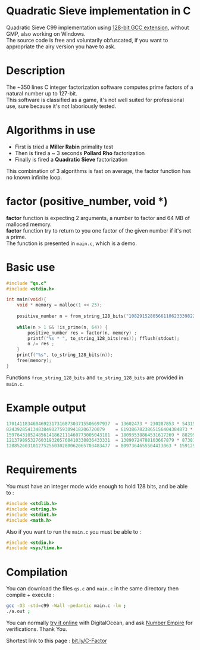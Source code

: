 # Quadratic Sieve implementation in C
Quadratic Sieve C99 implementation using [128-bit GCC extension](https://gcc.gnu.org/onlinedocs/gcc-4.8.1/gcc/_005f_005fint128.html), without GMP, also working on Windows.\
The source code is free and voluntarily obfuscated, if you want to appropriate the airy version you have to ask.

# Description
The ~350 lines C integer factorization software computes prime factors of a natural number up to 127-bit.\
This software is classified as a game, it's not well suited for professional use, sure because it's not laboriously tested.

# Algorithms in use
- First is tried a **Miller Rabin** primality test
- Then is fired a ~ 3 seconds **Pollard Rho** factorization
- Finally is fired a **Quadratic Sieve** factorization

This combination of 3 algorithms is fast on average, the factor function has no known infinite loop.

# factor (positive_number, void *)

**factor** function is expecting 2 arguments, a number to factor and 64 MB of malloced memory.\
**factor** function try to return to you one factor of the given number if it's not a prime.\
The function is presented in  `main.c`, which is a demo.

# Basic use
```c
#include "qs.c"
#include <stdio.h>

int main(void){
    void * memory = malloc(1 << 25);
    
    positive_number n = from_string_128_bits("108291528056611062333982283963");
    
    while(n > 1 && !is_prime(n, 64)) {
        positive_number res = factor(n, memory) ;
        printf("%s * ", to_string_128_bits(res)); fflush(stdout);
        n /= res ;
    }
    printf("%s", to_string_128_bits(n));
    free(memory);
}
```
Functions `from_string_128_bits` and `to_string_128_bits` are provided in `main.c`.

# Example output
```c
170141183460469231731687303715506697937  = 13602473 * 230287853 * 54315095311400476747373    took 0.1s
8243928541348384902759309418206720079    = 6193867823865156404384873 * 1330982316023         took 34.3s
159764310524856141862111460773005043181  = 18093538864531617269 * 8829909489847713049        took 30.4s
121379895327603193205768410338836433331  = 13890724788103667879 * 8738197407204819989        took 103.0s
128852603101275256030280062065703483477  = 8097364655504413063 * 15912906060576640579        took 182.4s
```
# Requirements
You must have an integer mode wide enough to hold 128 bits, and be able to : 
```c
#include <stdlib.h>
#include <string.h>
#include <stdint.h>
#include <math.h>
```
Also if you want to run the `main.c` you must be able to :
```c
#include <stdio.h>
#include <sys/time.h>
```
# Compilation
You can download the files `qs.c` and `main.c` in the same directory then compile + execute :
```sh
gcc -O3 -std=c99 -Wall -pedantic main.c -lm ;
./a.out ;
```
You can normally [try it online](https://tio.run/##vTzbbuO4ku/5CnYPOmPFdlp3y@NODw4G@7DAnAV2z7wFOYZsy7YSWU7LcjpzyX76zlaRlKpISZn04mADdEehisW6V7FIez3drdd/fpdvy022Ff/5j@VPF9/BU15m6o@L7/JyXZw3mfh0qjdFvrrefzbGqrzc2WObvKzNsUNa73GkRf7Tv//HL8t//PS3n/9NjDzx6ZPwfOfiov71MUM6lsszoPD8ZFmLx@Mpr/OnbFmeD6usEgsCg9XP61r8fiHgx4Z7SotzdhK3/t1Cvl/v00pciW26ro/VafmUrevFxYs4HY7Heq8nLWHo4lSndb4W62N5qsUp/y0DItZAzjJ7fjyWWVmLGxF4CxOuOJY79R9AKvBVesoA1Pv5Z@TPwDDEg4llk9bpLQlK86EpykFhz8gAIgZ8T8d8oxbZHL@Wfj7CZ3Gl@HI0/nwrRmpk@lkiEDc3TBWOqLL6XJVqoQbQIkNMhXcnPn8GzhTc9liJUUOV4PgA1F/AGMAaqy7EdJo3NHWWysUYV/jjhmhV43fiUngOCnNk6gMochYDyAxSXzpSkEAGcXcoE9cR47FJ88ULF/L58V8hYlt0lpRy8YlNXQBJr0ltqqXW5f/b5NUjd/RPB6T/361hv12eki4HNN4Vp/agvCwwJJBw8zKvSbiTftduJHHIDqesHklAdyLd47iVsx2HSRnetwoxhCqRLYR8L6mXlJIxiJHhlc5IThAfyMmdiUIiPt6wQclhGwzWx8NjWmUjFS0Ub8X@NBF8oNqfWjOCvysIX7A8LipG8I4EWrR/aBZRBRIcTFdcXjIA8c4wv1brtukR/oV4NzKWlsgaU5gqSP2n4@BqYJempWqqlKkjH5b3HM7FX0pi0jxmJ0vVMDKkapQD491wPfHHH4xLyy1buQDyXjuRAFkBIf33flgPwhZbeiwMjdmYeCSfiPuJeEAdtPgmoliYqrJ11BMbJvDfAw8Q7eQCJj/AMvCrYDjuOzgKxHHvGBhaTqXOizsx1ljk3/d3kFS5SSy6y99bLjed3mNOIHYXNtXmmvcqto1v@Nid@CiscDQw@058uBkCfbnoPjG1TvmSfBzpAc9ymzhomPfpvGqSw6s@bhor1wV6VdX/iouqg4HNAWsnLRHQnZR8@4Im3Nk6MIuRVLTc2vbb4yiG@mW6b5fVCu8obJTKWGvEmhvDssCnUkj/mJx/tCDHPPKKH2xKNRnpQtj404la2BjXSwyugAtMZA3Tu8wrOn3XqxLpeXZIl3alIg4lRWlOrtNrdelm8xarG1TrK@p8gxp71DfuU99nJkasQzqqnParckCF4wEV9iwzuIqtTvQqjOYYYplauF5VuM@ttLbJn96c1r60@a1RDGm5Ih13tWWUE3IFVO7CQvGFUCA7qR01UpCQ25srmBkUr@ebvqAtUbRkyngLVKsSvA@@pVoW1JWz6IUY2oWA8sWlqdgfB4H/AJ39MPgWiltvcHFKBk3YHEgE9g@K2lBYpdSFbuQOyaOVicwjFVdw388XYh6q/7Qf8OXi9RHzry9k50ZJYwjNqG88sejHAA7aEPjF2GF1otxVBcuhz2hUetiebe8wpRl4lieevlS14Ypq59D6HOz5G@nrTYjpaKpLQLER9diMSc21ABgHRtYWQWyL47EaSSJGm@N5VUAko6DGi1XGyo21/6PYyiIDEE6ebZWjkrf08bE6opB@d1/AckjK6sV1I0O@8thaGLeMXmem1ALHctew/wbuX9lvO8y2USQja/88Noof2QJotjmjYdKubrSOpK@R8A0rfY0zI38sTF1goG8s6lJNBFlL3VzyGEZ5Wb9UsDaE7thIqzRlgUNsI2foEAo84@93tmMwiB4Op0IhV/GM1pEFou/0FTZmJDM4wpppQcZ3pd6@QViTQSFNusLhhY/2W7s3AFvLOn8s8jW8PZbLw3FzLo4jGyrtNhVWTaruYDxunIEeo9omQ/FQHx4X4uNH8TUTqYxCx6esAj/4Ch4hJA2pTdo1lTUr3KAAlCxvMKN5kMZWqAcYREXBMj/K/6dqSBYs@DdE15X6SydZqIWAFiBq5dD8FczGUT57hXNhsLNVFx8kKUZ/BsqB0/Kxyg9ZR5LlRJzLU74rs414GJJTqqSEIp6IzURkE7GdiN2ibXXsJ1hMtRGgRA9Xfg7P6PJN30zIVz7BlmB5YRzP5z7Agwa2KcZ8VGT2/FhJ@Z4OaVEISf7pmu3yJL6RXgD@G0lksQMb2tCHsOM@@27yNz9JfBkRS5BMoMKOXHSO/jXC0RkO4oPntU9B@0Rv582T37715y3Ceey1GIMWUdBOD9uxsJ0etm@jdixql4nbGfGsXSZyQ1pn1kLM2vmzdn7SjiXt2JzYcYlbl9h1aSnPSxJay3PnJCeC9wlhwMTHRmlaSI8RwUa0oh9HMenFi2mZmBDOmG4IYUII5@yRYBnnc9JaGEY@8eiTBfhMycSj7zMjIADi0Sc1@xF7JB7jucd49IlHPyYspFh/RosTj37CTLB9DNwWNlCcKMuczdmKASkvIOMOmMmS8oKQPbbUBWSsAVlrwIwUlO75bElSWUAqC4iHgAw0ID2FZKEhGV9Ifhj6xKSXRDPmgWHA3I38jRQVMi8k1sKIVif3C0lJIeMSjCFkzhgSa2FCaMgaw3kLEJHHRcRa5Hv0SAAhcelDoHRJsBELIER5RORGZFMR2VRENhURpdGcxSDykCD2fJe4jEkpMZlbTEYVe2yUYhnpIw7ZI00LSbChH4eMy5jsLWbRkYdHAiDWYrKvmJQwc9kjcRmBU8Y8sLbrzMj7Z2RJM7KkGTExI5efkT5mROksZkvOZxFzkhkL4aSUGblDQoaSUJxKfPZIAZ@ITliOmrnBnIW7hJhISMYJUZ6QuBMyqoRknFBISli6SUiXiQ/KJC7nZDNzYmJO4p5ThJ1TIJqTzczJ5udE9Jz55Tz0E@aXczL8OVE@J3LnZB1znh9ZwnNZxnM9Ns4jkBv73IYgq/IMyxCwlOiynOiypOjG/JnNjRl8wnP13PXNbM0QsDToMg553jfSOyt6PJ/B@AwmYpwHEAmZw8JLNolR75EqPJ6xvYQtyIj1WY3i86LDY5yH82jG/Mhjmdtj@RoYYchYgeIzFfgRe54xGFZp6NyrFocoxAsIeMkAmQp8JvaAcRUwFbD0DbUU4Ql8Bu/PeMrzA754wIwmYBUTy79ewMQezFltxvQfMgmGrMALWSjx3SgIEyZ2lma9kBd9IUPALDxkNhIysYfMRsKEPwcs84KN8kqRJVwvTHjFyRaZ8/KT1Z@M24jZSBSy8ZBxHoK9cmuPGCcR4yRiKmDZF54ZTMLmMhthadaLWU3uR0liVOUx0xvLwh7LvV7MDChm@oyZF8QRe@aFNy94ZkkU8QgXs2gUM1HHnBMm9hkjdsaImjEVsCTrzVjpE7iR73Kxz5hhzZgKZkwFM@bDMyZqlmHhme0imNgTVkIHAZT7PMiwXOslzGgSRlTC3DFhtpAwW0iYa7K8Cs@sAouglOF@njCK54xillxhE8S2PgHfEbFxFvnmzDXnM3I1qORjXuXCSzYp4ZsqhtjYbNG2xqVoB6HdY8@0yXFZhANPi3kqh5cMGdt1uRFDHPNnBsO2Ty7bP7kJWzzhW0M3Sly@OOPEY9Sz7bDPUqTPNsQ@2xH7HtsjeiGbGwXOv@pnwdtTN2KNt5OwqTgRe9kWF@9gHBsnC@xUqdbTeLx3jNO6h@nUOPWRwzs1fwcS0jc4rHYRoByN1HU9R1ymzu1uPJYXcXDMqdJyMwL6sNmDz8eDbi63q2yOaqENzMl0jzrFCzsTsUU2Fvjqw43Yyssroy0@b5wFa71@3edFhlCfhZT0Fh8c60YGot/Kswf49elGrOTvTzddSHyhjsAETupvUW5kZ6x0kMhLkCmSNgydaWi7eb7RnbP1sazz8pz13CLZL0Q@nSL@DfaM128hqrMKTmx7ci6/DabH1IlMTy91@Xj82ukiPnf7sdnzY3ewfL0Ty28kPqNay8UCETUG@jzIKBDwLBk1@ISp9iGdHlY9Q7VqP0Z5S0ni7Jx0raosfei9ItVzI@7qkB2Wp7pK892@Hqmhx5pOjaWfICHLZVrXVb4619lyORqlhWzKjiLPb61EX@tqfAvQ4PENQIBnj/DKLYwsa/nCwV285/dSaQtfHbQsq/1x1N9CLyfmddrTOi3aC3x6DHvEUw8b0zfC10eANh7sHmuHVmFAtZL14Te82SilX@gwYJ55j8cpesfKVikEkjo/ZMdzLXawWClWv4p6nykqRVrtzoesrK87ZpBih12z0nanzWNQpHaNPMm4MLFv0dCp63rQjtayaV7aMWU8xhd4zLVGZwQJY6grVYhbQ7zaiB/h91Rgvx8PAcDPVajLVNjLVAhswt5LE/QA6A8JdEORTHO3fUX7Q5rXBz@tKR@rXwdPCdQJgXEb5VRnj1Lj8oq4OjzAv2N1gjCRJwfqAl17Z06eg8Ka4H/1RJxhcTXenlPIo8orcVjioRJAwWO1RGfQS5tXwsXV8/L05ZxWGSx@Zbw88avlf1@CguF/oPLqF/iHZ4dLcJmsXqKIFtZdWSwQHPs0Qr2SuU1D5afy@@Y8Oj@lqyK7NjOzhsMjW2VfMNoc6IqP8hwIT3Ph1SdMUTglfQUQs3im1c7QT2HGVXO5AJlY4Q3plM6hbU5SYXIBA49Ztc3WoFMpzOsWVXu21BhL5rxJMOpIpxXHSCZjV2djL8E7Klvu6@hjLFQ1q0nb2loZTjmVWgm8Rf7pmYeimrK1zahaAswMwgisc81yI8Ctsl1eCpDAppKh/pRnT1mj39/YyaA0UnV8LrboA8VxV@ibBuapuia9iYwjw86hFMjyosCcVcgz@WIE2K4Utu2j44DqfadFgSbgy4p1Q27naMfQDoOhiuck7dWTxotuGkCWjfEGqr8QBRjhBn@Nm6sD6nTPkH1rD8UEamYZrZq6QUv5g4BXMFfe7FJWW@iA1ZOuaVLfjRuECORJI9ISOE7v/Rm0LZMIScBYE@AjAd2bN9YFjc6ROmItVFWdN1X1VlfVW6qq84HbP205DZJFaTYE7nqEA/ZboEfs/goXQ7LFmZN@3reoPdwK4Nlss4q6xmzDIilKQFB7Dl5jgn3Fj0oi/XkQiJEXifGDDvvmTh8jVtrqveT1B0wMhSNvDzqDC0qO9@pk@n5w2WYFWN7XLPbr2vi5l/EC5b3XyDWae42mB0H3itaVcqjxWO40Fq@@RyHbMC9mZLamoQ/65gQToV2nYEQY6bnTxscxfgQK8l4WYGMRqT8fqNYhF4AIqMKFOKRlusuwsrrgTnYPsWlDK0NS7YQbHYXGIkBYhwP7NjDOHxvRXX@IQGZrF43bfP1LF4NvgbTlgA36CwDeM0CzVrChCc1Yljn8VpAsKFQstcoIG4u1hklApjUyCrDC32BNHzCVF3KDfCVXXwxv0vEtMX27u7vmH6IDQCB0IrRFZRMryNjo7heWXL4F4cuFETvRe/WFVQfvzjwo/PJVp@@QKRqyHpayu2v1ccFbeZtw1PfGvVNYr2T0aWKbdHCqmJiBWXqTxlbYcslU@NmpX538KYndYBjJ2rcgksAMasZGp/lZyZgxFVeNx45FX@hfqTrwI4eDfD@Wl5KsQbzm6qAAbFhjDYxDi@F7wStViSoNpMiNgc15LV22OZL0k3LNWQQ7XMUG4Edr1deSrIGC2ynYRtuUQtoujcaPXWIMUII1CxY40nJfuxBs@cyDZbGDr6XZ9i3u3qEq@9@0Bj6c5sDK14@/6vj6gIF4MiyqiRGm7R@IsLeIQV663zhcqiiW16aOxw//x/vO7XZ3J/5506bEd4ZheI7TjTvaZbfKFreNg26dbsTL2oiHEaxTl4LsbnEfihF6ezdUm@6QqGzINLQaYL@pNLFTmhiSmaE1Dav@yL5hoob95S/BJVn@N5Dlc7L8byDL/0uyXi4GS94MdT2sq2/TmZnD8Tr7jakb/BRIO5aZ5c5wjQq1s9477U@3e@4jeuCfeCEfHhzeh@/7aUhqZT0MWjHQ/2dKu@qCJNiTv6iVas5sffW@9dV3aC37ShvxBviZTiGvetJepAvbn6K5fJqYe@wW61a1UDxM0fIiuorkeOOaLvI7@JEpw3UZ6kpjsEuCLZUEI/zgY6Y2mSj83mhDlumDZQ5ZZTq4wUkndm7Zskxg8d/5iIri5fQKDu9uaC5@ChjFgNMvzz1QWAqdxdAHNumDHhJJ7fRc0r/E@@RPiN66mS9FvaZQHssNN26k19j@rK67HxKaTrd32HLFVq7xeXq@8NBk785aW/bh8GNqsItNsT0Lm1Vs1@reXNPvWi1k22ql@uJ4irVSAGun59AlFbJD@11WbvLtxZ/md3IcO1/T8aav80hPp6ySX@dxgder86KQzXHVKU@rKv1VfM3rvWrGNV@vIY5b7EVD@Qs2B@9h0ioTv2XVUdRZdcjLtM42151W8pXInrN13x1z1T/We8fuudCVJOS1xvKi7SiL9niALpCb7qSwyV0wLF3SwVLb01ETL7v9JmrLdjqyb2nGEozlDrLlCgJYyejS5@EYqaX0wEAaMWmpTLWeuh6m86d6PcaOuXwEd8ZtYf/prNODRyO4EbgDPfUAWEJkh2H9VQ/1hCciTByHtVjBtP4OBpVV0/9KV3kJBnWqT9e9SeRVRb6hSZe2HWOkQ/c5F@pjBrKP/PVYPeC5VIpNerDwdQqEbZRDpLw/3S8wrbHU1lh/Sixx35Iu3vxJvp72jz6OfqeNd8El5E@k0VJK0hVyyQ6/rxq6XWGcDDX29SKDxGN1fMo3IAdcbn0sIVLkWbmGXFunDxkIRsUZkZYbilyen0xXeU2nNBBis11WXV/wbwPaVkfZ/IDpSxyBGafmg36y4DrR0Sifpz@pY9xOQNiFfoP/XwnPxd3sSXbApuJ79/v@L7LgLNZHVHNZD9IPptl8U5AksD526OeEgpFbn0yU0063oatTCIc@pKcHeW5qHJrpgzQh28e6ZoM10dPBw9@773k1I1HgJ4Pw90fMgPik/tfmYHdSUv0dMWBDCKU6AypDrTFl2eFJNg5Hp9vpdHWn5aq/UmZs2/PpdoUV43vX84MwimfJ/P3tRl47tb5YIpWtrY944NNznEqfFpfnpOBdh@NTNsLo5MmDwbWDZ3n2SqlaCSPyRzxL6suxygR6Uqv8spdDmpfykN5RIjDyFtZgECCOa/WVV36k8fcmLYxWvdb@PvHwLqs/96MkxMunoZf4eP02ns18d66VSx6sHFh@@wCPqnFoNFv6L1R0gh8L7dLst6P3H9Bz3oNvdw0bv7sFjzK2xfm0H4GkjmdeLcmAhgtxMRPafpztZZRtlWXN2RPo5M8//2e9LdLd6c9pcfhf) with DigitalOcean, and ask [Number Empire](https://numberempire.com/numberfactorizer.php?number=9999999999999999999999999999999991) for verifications. Thank You.

Shortest link to this page : [bit.ly/C-Factor](https://bit.ly/C-Factor)
